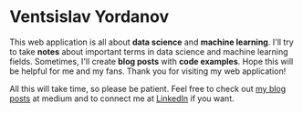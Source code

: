 # Ventsislav Yordanov

This web application is all about **data science** and **machine learning**. I'll try to take **notes** about important terms in data science and machine learning fields. Sometimes, I'll create **blog posts** with **code examples**. Hope this will be helpful for me and my fans. Thank you for visiting my web application!

All this will take time, so please be patient. Feel free to check out <a href = "https://medium.com/@ventsislav94" target = "_blank">my blog posts</a> at medium and to connect me at <a href = "https://www.linkedin.com/in/ventsislav-yordanov/" target = "_blank">LinkedIn</a> if you want.
